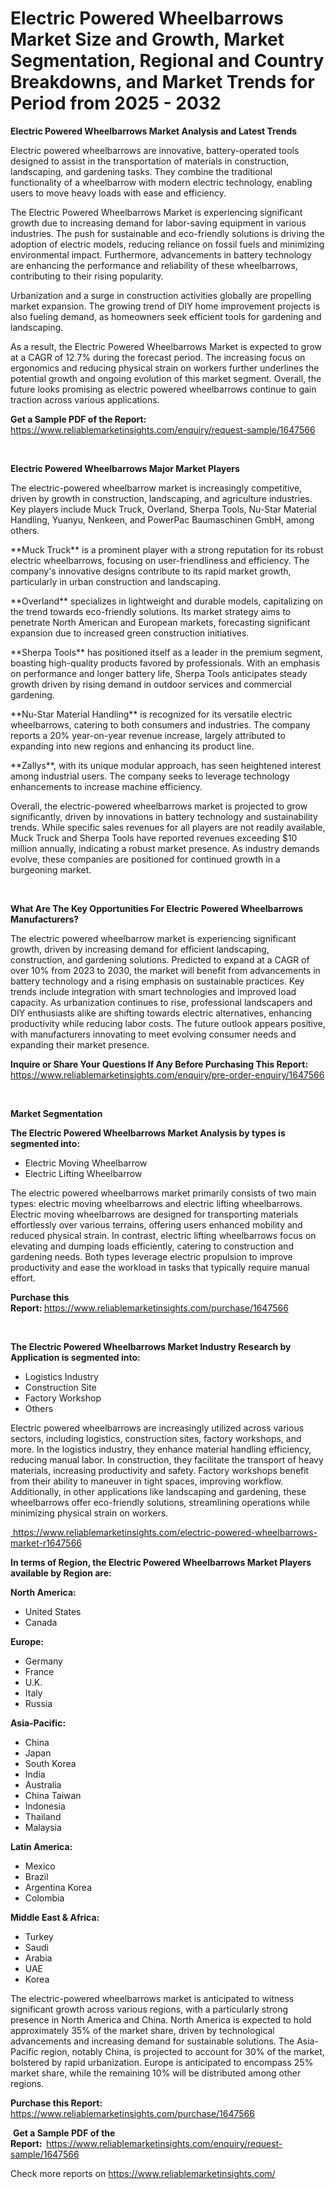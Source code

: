 <p><h1>Electric Powered Wheelbarrows Market Size and Growth, Market Segmentation, Regional and Country Breakdowns, and Market Trends for Period from 2025 -  2032</h1></p><p><strong>Electric Powered Wheelbarrows Market Analysis and Latest Trends</strong></p>
<p><p>Electric powered wheelbarrows are innovative, battery-operated tools designed to assist in the transportation of materials in construction, landscaping, and gardening tasks. They combine the traditional functionality of a wheelbarrow with modern electric technology, enabling users to move heavy loads with ease and efficiency.</p><p>The Electric Powered Wheelbarrows Market is experiencing significant growth due to increasing demand for labor-saving equipment in various industries. The push for sustainable and eco-friendly solutions is driving the adoption of electric models, reducing reliance on fossil fuels and minimizing environmental impact. Furthermore, advancements in battery technology are enhancing the performance and reliability of these wheelbarrows, contributing to their rising popularity.</p><p>Urbanization and a surge in construction activities globally are propelling market expansion. The growing trend of DIY home improvement projects is also fueling demand, as homeowners seek efficient tools for gardening and landscaping. </p><p>As a result, the Electric Powered Wheelbarrows Market is expected to grow at a CAGR of 12.7% during the forecast period. The increasing focus on ergonomics and reducing physical strain on workers further underlines the potential growth and ongoing evolution of this market segment. Overall, the future looks promising as electric powered wheelbarrows continue to gain traction across various applications.</p></p>
<p><strong>Get a Sample PDF of the Report:&nbsp;</strong> <a href="https://www.reliablemarketinsights.com/enquiry/request-sample/1647566?utm_campaign=2013&utm_medium=2&utm_source=Github&utm_content=ia&utm_term=10042025&utm_id=electric-powered-wheelbarrows">https://www.reliablemarketinsights.com/enquiry/request-sample/1647566</a></p>
<p>&nbsp;</p>
<p><strong>Electric Powered Wheelbarrows Major Market Players</strong></p>
<p><p>The electric-powered wheelbarrow market is increasingly competitive, driven by growth in construction, landscaping, and agriculture industries. Key players include Muck Truck, Overland, Sherpa Tools, Nu-Star Material Handling, Yuanyu, Nenkeen, and PowerPac Baumaschinen GmbH, among others.</p><p>**Muck Truck** is a prominent player with a strong reputation for its robust electric wheelbarrows, focusing on user-friendliness and efficiency. The company's innovative designs contribute to its rapid market growth, particularly in urban construction and landscaping. </p><p>**Overland** specializes in lightweight and durable models, capitalizing on the trend towards eco-friendly solutions. Its market strategy aims to penetrate North American and European markets, forecasting significant expansion due to increased green construction initiatives.</p><p>**Sherpa Tools** has positioned itself as a leader in the premium segment, boasting high-quality products favored by professionals. With an emphasis on performance and longer battery life, Sherpa Tools anticipates steady growth driven by rising demand in outdoor services and commercial gardening.</p><p>**Nu-Star Material Handling** is recognized for its versatile electric wheelbarrows, catering to both consumers and industries. The company reports a 20% year-on-year revenue increase, largely attributed to expanding into new regions and enhancing its product line.</p><p>**Zallys**, with its unique modular approach, has seen heightened interest among industrial users. The company seeks to leverage technology enhancements to increase machine efficiency.</p><p>Overall, the electric-powered wheelbarrows market is projected to grow significantly, driven by innovations in battery technology and sustainability trends. While specific sales revenues for all players are not readily available, Muck Truck and Sherpa Tools have reported revenues exceeding $10 million annually, indicating a robust market presence. As industry demands evolve, these companies are positioned for continued growth in a burgeoning market.</p></p>
<p>&nbsp;</p>
<p><strong>What Are The Key Opportunities For Electric Powered Wheelbarrows Manufacturers?</strong></p>
<p><p>The electric powered wheelbarrow market is experiencing significant growth, driven by increasing demand for efficient landscaping, construction, and gardening solutions. Predicted to expand at a CAGR of over 10% from 2023 to 2030, the market will benefit from advancements in battery technology and a rising emphasis on sustainable practices. Key trends include integration with smart technologies and improved load capacity. As urbanization continues to rise, professional landscapers and DIY enthusiasts alike are shifting towards electric alternatives, enhancing productivity while reducing labor costs. The future outlook appears positive, with manufacturers innovating to meet evolving consumer needs and expanding their market presence.</p></p>
<p><strong>Inquire or Share Your Questions If Any Before Purchasing This Report:</strong> <a href="https://www.reliablemarketinsights.com/enquiry/pre-order-enquiry/1647566?utm_campaign=2013&utm_medium=2&utm_source=Github&utm_content=ia&utm_term=10042025&utm_id=electric-powered-wheelbarrows">https://www.reliablemarketinsights.com/enquiry/pre-order-enquiry/1647566</a></p>
<p>&nbsp;</p>
<p><strong>Market Segmentation</strong></p>
<p><strong>The Electric Powered Wheelbarrows Market Analysis by types is segmented into:</strong></p>
<p><ul><li>Electric Moving Wheelbarrow</li><li>Electric Lifting Wheelbarrow</li></ul></p>
<p><p>The electric powered wheelbarrows market primarily consists of two main types: electric moving wheelbarrows and electric lifting wheelbarrows. Electric moving wheelbarrows are designed for transporting materials effortlessly over various terrains, offering users enhanced mobility and reduced physical strain. In contrast, electric lifting wheelbarrows focus on elevating and dumping loads efficiently, catering to construction and gardening needs. Both types leverage electric propulsion to improve productivity and ease the workload in tasks that typically require manual effort.</p></p>
<p><strong>Purchase this Report:&nbsp;</strong><a href="https://www.reliablemarketinsights.com/purchase/1647566?utm_campaign=2013&utm_medium=2&utm_source=Github&utm_content=ia&utm_term=10042025&utm_id=electric-powered-wheelbarrows">https://www.reliablemarketinsights.com/purchase/1647566</a></p>
<p>&nbsp;</p>
<p><strong>The Electric Powered Wheelbarrows Market Industry Research by Application is segmented into:</strong></p>
<p><ul><li>Logistics Industry</li><li>Construction Site</li><li>Factory Workshop</li><li>Others</li></ul></p>
<p><p>Electric powered wheelbarrows are increasingly utilized across various sectors, including logistics, construction sites, factory workshops, and more. In the logistics industry, they enhance material handling efficiency, reducing manual labor. In construction, they facilitate the transport of heavy materials, increasing productivity and safety. Factory workshops benefit from their ability to maneuver in tight spaces, improving workflow. Additionally, in other applications like landscaping and gardening, these wheelbarrows offer eco-friendly solutions, streamlining operations while minimizing physical strain on workers.</p></p>
<p><a href="https://www.reliablemarketinsights.com/electric-powered-wheelbarrows-market-r1647566?utm_campaign=2013&utm_medium=2&utm_source=Github&utm_content=ia&utm_term=10042025&utm_id=electric-powered-wheelbarrows">&nbsp;https://www.reliablemarketinsights.com/electric-powered-wheelbarrows-market-r1647566</a></p>
<p><strong>In terms of Region, the Electric Powered Wheelbarrows Market Players available by Region are:</strong></p>
<p>
    <p> <strong> North America: </strong>
        <ul>
            <li>United States</li>
            <li>Canada</li>
        </ul>
        </p> 
    <p> <strong> Europe: </strong>
        <ul>
            <li>Germany</li>
            <li>France</li>
            <li>U.K.</li>
            <li>Italy</li>
            <li>Russia</li>
        </ul>
        </p> 
    <p> <strong> Asia-Pacific: </strong>
        <ul>
            <li>China</li>
            <li>Japan</li>
            <li>South Korea</li>
            <li>India</li>
            <li>Australia</li>
            <li>China Taiwan</li>
            <li>Indonesia</li>
            <li>Thailand</li>
            <li>Malaysia</li>
        </ul>
        </p> 
    <p> <strong> Latin America: </strong>
        <ul>
            <li>Mexico</li>
            <li>Brazil</li>
            <li>Argentina Korea</li>
            <li>Colombia</li>
        </ul>
        </p> 
    <p> <strong> Middle East & Africa: </strong>
        <ul>
            <li>Turkey</li>
            <li>Saudi</li>
            <li>Arabia</li>
            <li>UAE</li>
            <li>Korea</li>
        </ul>
    </p>
    </p>
<p><p>The electric-powered wheelbarrows market is anticipated to witness significant growth across various regions, with a particularly strong presence in North America and China. North America is expected to hold approximately 35% of the market share, driven by technological advancements and increasing demand for sustainable solutions. The Asia-Pacific region, notably China, is projected to account for 30% of the market, bolstered by rapid urbanization. Europe is anticipated to encompass 25% market share, while the remaining 10% will be distributed among other regions.</p></p>
<p><strong>Purchase this Report: </strong><a href="https://www.reliablemarketinsights.com/purchase/1647566?utm_campaign=2013&utm_medium=2&utm_source=Github&utm_content=ia&utm_term=10042025&utm_id=electric-powered-wheelbarrows">https://www.reliablemarketinsights.com/purchase/1647566</a></p>
<p>&nbsp;<strong>Get a Sample PDF of the Report:&nbsp;&nbsp;</strong><a href="https://www.reliablemarketinsights.com/enquiry/request-sample/1647566?utm_campaign=2013&utm_medium=2&utm_source=Github&utm_content=ia&utm_term=10042025&utm_id=electric-powered-wheelbarrows">https://www.reliablemarketinsights.com/enquiry/request-sample/1647566</a></p>
<p><strong></strong></p>
<p>Check more reports on <a href="https://www.reliablemarketinsights.com/?utm_campaign=2013&utm_medium=2&utm_source=Github&utm_content=ia&utm_term=10042025&utm_id=electric-powered-wheelbarrows">https://www.reliablemarketinsights.com/</a></p>